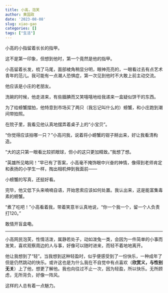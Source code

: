 ```yaml
---
title: 小高，泡芙
author: 黄国政
date: '2023-08-08'
slug: xiao-gao
categories: []
tags: ["生活"]
---
```


小高的小指留着长长的指甲。

<!--more-->

这不是第一印象，但想到他时，第一个竟然是他的指甲。

小高留着长发，梳了马尾，面部棱角稍显分明，眼神亮亮的，一眼看过去有点艺术青年的范儿。我可能有一点潮人恐惧症，第一次见到他时不大敢上前主动交流。

他应该是小庄的老朋友。

洗碗的时候，他走进来，有些腼腆而又笑嘻嘻地给我递来一盒疑似饼干的东西。

为了给螃蟹摆拍，他特意到市场买了两只（我忘记叫什么的）螃蟹，和小庄跑到潮间带拍照。

在院子里，我看见他认真地摆弄着桌子上的“小宝贝”。

“你觉得应该拍哪一只？”小高问我，说着将小螃蟹的钳子掰出来，好让我看清构造。

“大的这只第一眼看比较抓眼球，但小的这只更加精致。”我想了想。

“英雄所见略同！”早已有了答案，小高毫不掩饰眼中兴奋的神情，像得到老师肯定和表扬的小学生一样，掏出相机伸到我面前——

小螃蟹的写真，还挺好看。

完毕，他又低下头来喃喃自语，开始思索应该如何处置。我认出来，这是能富集毒素的螃蟹。

“煮了吃吧！”小高看着我，带着笑意半认真地说，“你一个我一个，留一个人负责打120。”

敢情开盲盒嘞。

---

小高网民泡芙，性情活泼，属静若处子，动如泼兔一类，会因为一件简单的小事而发笑，喜欢观察周边的人与事，好像可以随时进来，而轻不着地地离开。

他让我想到了“轻”。当我想到这种轻盈时，似乎便感受到了一份快乐，一种成年了但是仍然跳动的快乐。或许这也是为什么我在不自觉中有点喜欢（**欣赏义，与性别无关**）上了他，想更了解他。我也向往过不止一次，因为轻盈，所以快乐。无所顾虑，无所背负，好像一阵风。

这样的人总有着一点魅力。

